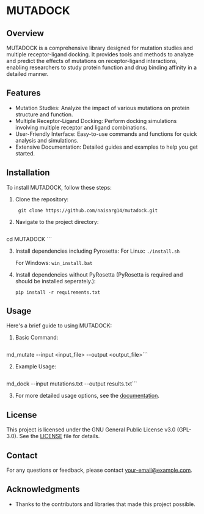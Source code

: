 # MUTADOCK

## Overview
MUTADOCK is a comprehensive library designed for mutation studies and multiple receptor-ligand docking. It provides tools and methods to analyze and predict the effects of mutations on receptor-ligand interactions, enabling researchers to study protein function and drug binding affinity in a detailed manner.

## Features
- Mutation Studies: Analyze the impact of various mutations on protein structure and function.
- Multiple Receptor-Ligand Docking: Perform docking simulations involving multiple receptor and ligand combinations.
- User-Friendly Interface: Easy-to-use commands and functions for quick analysis and simulations.
- Extensive Documentation: Detailed guides and examples to help you get started.

## Installation
To install MUTADOCK, follow these steps:

1. Clone the repository:
   ```
    git clone https://github.com/naisarg14/mutadock.git
    ```


2. Navigate to the project directory:
   ```
cd MUTADOCK
    ```


3. Install dependencies including Pyrosetta:
    For Linux:
        ```
./install.sh
        ```

    For Windows:
        ```
win_install.bat
        ```


3. Install dependencies without PyRosetta (PyRosetta is required and should be installed seperately.):
    ```
    pip install -r requirements.txt
    ```


## Usage
Here's a brief guide to using MUTADOCK:

1. Basic Command:
   ```
md_mutate --input <input_file> --output <output_file>```


2. Example Usage:
   ```
md_dock --input mutations.txt --output results.txt```


3. For more detailed usage options, see the [documentation](link-to-documentation).


## License
This project is licensed under the GNU General Public License v3.0 (GPL-3.0). See the [LICENSE](LICENSE) file for details.

## Contact
For any questions or feedback, please contact [your-email@example.com](mailto:naisarg.patel14@hotmail.com).

## Acknowledgments
- Thanks to the contributors and libraries that made this project possible.
